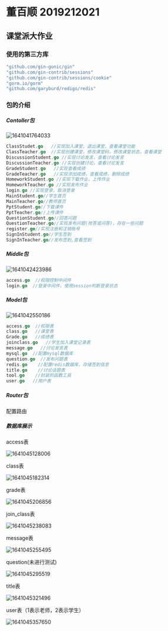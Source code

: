 

# 董百顺   2019212021

## 课堂派大作业

### 使用的第三方库

```go
"github.com/gin-gonic/gin"
"github.com/gin-contrib/sessions"
"github.com/gin-contrib/sessions/cookie"
"gorm.io/gorm"
"github.com/garyburd/redigo/redis"
```

### 包的介绍

##### Contoller包

![1641041764033](C:\Users\HP\AppData\Roaming\Typora\typora-user-images\1641041764033.png)

```go
ClassStudet.go   //实现加入课堂，退出课堂，查看课堂功能   
ClassTeacher.go  //实现创建课堂，修改课堂码，修改课堂状态，查看课堂
DiscussionStudent.go //实现讨论发言，查看讨论发言
DiscussionTeacher.go //实现创建讨论，查看讨论发言
GradeStudent.go   //实现查看成绩
GradeTeacher.go   //实现添加成绩，查看成绩，删除成绩
HomeworkStudent.go //实现下载作业，上传作业
HomeworkTeacher.go //实现发布作业
login.go //实现登录，取消登录
MainStudent.go//学生首页
MainTeacher.go//教师首页
PptStudent.go//下载课件
PptTeacher.go//上传课件
QuestionStudent.go//回答问题
QuestionTeacher.go//实现发布问题(抢答或问答)，存在一些问题
register.go//实现注册和注销账号
SignInStudent.go//学生签到
SignInTeacher.go//发布签到,查看签到
```

##### Middle包

![1641042423986](C:\Users\HP\AppData\Roaming\Typora\typora-user-images\1641042423986.png)

```go
access.go  //权限控制中间件
login.go  //登录中间件，使用session判断登录状态
```

##### Model包

![1641042550186](C:\Users\HP\AppData\Roaming\Typora\typora-user-images\1641042550186.png)

```go
access.go  //权限表
class.go   //课堂表
Grade.go   //成绩表
joinclass.go   //学生加入课堂记录表
message.go   //讨论发言表
mysql.go  //配置mysql数据库
question.go  //发布问题表
redis.go    //配置redis数据库，存储签到信息
title.go    //讨论话题表
tool.go    //封装的函数工具
user.go   //用户表
```

##### Router包

配置路由

##### 数据库展示

access表

![1641045128006](C:\Users\HP\AppData\Roaming\Typora\typora-user-images\1641045128006.png)

class表

![1641045182314](C:\Users\HP\AppData\Roaming\Typora\typora-user-images\1641045182314.png)

grade表

![1641045206856](C:\Users\HP\AppData\Roaming\Typora\typora-user-images\1641045206856.png)

join_class表

![1641045238083](C:\Users\HP\AppData\Roaming\Typora\typora-user-images\1641045238083.png)

message表

![1641045255495](C:\Users\HP\AppData\Roaming\Typora\typora-user-images\1641045255495.png)

question(未进行测试)

![1641045295519](C:\Users\HP\AppData\Roaming\Typora\typora-user-images\1641045295519.png)

title表

![1641045321496](C:\Users\HP\AppData\Roaming\Typora\typora-user-images\1641045321496.png)

user表（1表示老师，2表示学生）

![1641045357650](C:\Users\HP\AppData\Roaming\Typora\typora-user-images\1641045357650.png)

